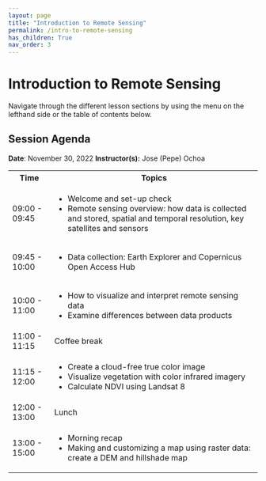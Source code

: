 ```yaml
---
layout: page
title: "Introduction to Remote Sensing"
permalink: /intro-to-remote-sensing
has_children: True
nav_order: 3
---
```


# Introduction to Remote Sensing
Navigate through the different lesson sections by using the menu on the lefthand side or the table of contents below.

## Session Agenda
**Date**: November 30, 2022
**Instructor(s):** Jose (Pepe) Ochoa

<table>
  <tbody>
    <tr>
      <th align="center">Time</th>
      <th align="center">Topics</th>
    </tr>
    <tr>
      <td>09:00 - 09:45</td>
      <td>
        <ul>
            <li>Welcome and set-up check</li>
            <li>Remote sensing overview: how data is collected and stored, spatial and temporal resolution, key satellites and sensors</li>
         </ul>
      </td>
    </tr>
    <tr>
      <td>09:45 - 10:00</td>
      <td>
        <ul>
            <li>Data collection: Earth Explorer and Copernicus Open Access Hub</li>
        </ul>
      </td>
    </tr>
    <tr>
      <td>10:00 - 11:00</td>
      <td>
        <ul>
            <li>How to visualize and interpret remote sensing data</li>
            <li>Examine differences between data products</li>
          </ul>
      </td>
    </tr>
    <tr>
      <td>11:00 - 11:15</td>
      <td>Coffee break</td>
    </tr>
    <tr>
      <td>11:15 - 12:00</td>
      <td>
        <ul>
            <li>Create a cloud-free true color image</li>
            <li>Visualize vegetation with color infrared imagery</li>
            <li>Calculate NDVI using Landsat 8</li>
          </ul>
      </td>
    </tr>
     <tr>
      <td>12:00 - 13:00</td>
      <td>Lunch</td>
    </tr>
    <tr>
      <td>13:00 - 15:00</td>
      <td>
        <ul>
            <li>Morning recap</li>
            <li>Making and customizing a map using raster data: create a DEM and hillshade map</li>
          </ul>
      </td>
    </tr>
  </tbody>
</table>


